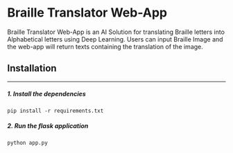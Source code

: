 # Braille Translator Web-App

Braille Translator Web-App is an AI Solution for translating Braille letters into Alphabetical letters using Deep Learning. Users can input Braille Image and the web-app will return texts containing the translation of the image.

## Installation
---
##### 1. Install the dependencies
    pip install -r requirements.txt

##### 2. Run the flask application
    python app.py
